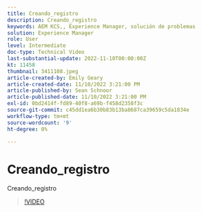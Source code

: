 ```yaml
---
title: Creando_registro
description: Creando_registro
keywords: AEM KCS,, Experience Manager, solución de problemas
solution: Experience Manager
role: User
level: Intermediate
doc-type: Technical Video
last-substantial-update: 2022-11-10T00:00:00Z
kt: 11458
thumbnail: 3411108.jpeg
article-created-by: Emily Geary
article-created-date: 11/10/2022 3:21:00 PM
article-published-by: Sean Schnoor
article-published-date: 11/10/2022 3:21:00 PM
exl-id: 0bd2414f-fd89-40f8-a69b-f458d2358f3c
source-git-commit: c45dd1ea6b30b83b13ba8687ca39659c5da1834e
workflow-type: tm+mt
source-wordcount: '9'
ht-degree: 0%

---
```


# Creando_registro

Creando_registro

>[!VIDEO](https://video.tv.adobe.com/v/3411108/?quality=12&learn=on)
